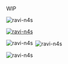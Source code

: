 WIP

<p align="left"> <img src="https://komarev.com/ghpvc/?username=ravi-n4s&label=Profile%20views&color=0e75b6&style=flat" alt="ravi-n4s" /> </p>

<p align="left"> <a href="https://github.com/ryo-ma/github-profile-trophy"><img src="https://github-profile-trophy.vercel.app/?username=ravi-n4s" alt="ravi-n4s" /></a> </p>

<p><img align="left" src="https://github-readme-stats.vercel.app/api/top-langs?username=ravi-n4s&show_icons=true&locale=en&layout=compact" alt="ravi-n4s" /></p>

<p>&nbsp;<img align="center" src="https://github-readme-stats.vercel.app/api?username=ravi-n4s&show_icons=true&locale=en" alt="ravi-n4s" /></p>

<p><img align="center" src="https://github-readme-streak-stats.herokuapp.com/?user=ravi-n4s&" alt="ravi-n4s" /></p>
